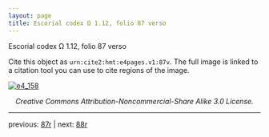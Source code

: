 ```yaml
---
layout: page
title: Escorial codex Ω 1.12, folio 87 verso
---
```


Escorial codex Ω 1.12, folio 87 verso

Cite this object as `urn:cite2:hmt:e4pages.v1:87v`.  The full image is linked to a citation tool you can use to cite regions of the image.

[![e4_158](http://www.homermultitext.org/iipsrv?IIIF=/project/homer/pyramidal/deepzoom/hmt/e4img/2017a/e4_158.tif/full/800,/0/default.jpg)](http://www.homermultitext.org/ict2/?urn=urn:cite2:hmt:e4img.2017a:e4_158) 

<p style="text-align: center; font-style: italic;">Creative Commons Attribution-Noncommercial-Share Alike 3.0 License.</p>

---

previous: [87r](../87r/) | next: [88r](../88r/)